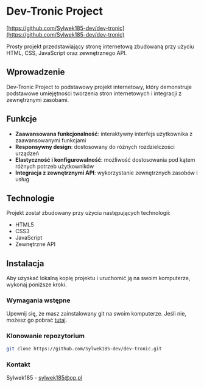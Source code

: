 # Dev-Tronic Project

[https://github.com/Sylwek185-dev/dev-tronic](https://github.com/Sylwek185-dev/dev-tronic)

Prosty projekt przedstawiający stronę internetową zbudowaną przy użyciu HTML, CSS, JavaScript oraz zewnętrznego API.

## Wprowadzenie

Dev-Tronic Project to podstawowy projekt internetowy, który demonstruje podstawowe umiejętności tworzenia stron internetowych i integracji z zewnętrznymi zasobami.

## Funkcje

- **Zaawansowana funkcjonalność**: interaktywny interfejs użytkownika z zaawansowanymi funkcjami
- **Responsywny design**: dostosowany do różnych rozdzielczości urządzeń
- **Elastyczność i konfigurowalność**: możliwość dostosowania pod kątem różnych potrzeb użytkowników
- **Integracja z zewnętrznymi API**: wykorzystanie zewnętrznych zasobów i usług

## Technologie

Projekt został zbudowany przy użyciu następujących technologii:

- HTML5
- CSS3
- JavaScript
- Zewnętrzne API

## Instalacja

Aby uzyskać lokalną kopię projektu i uruchomić ją na swoim komputerze, wykonaj poniższe kroki.

### Wymagania wstępne

Upewnij się, że masz zainstalowany git na swoim komputerze. Jeśli nie, możesz go pobrać [tutaj](https://git-scm.com/).

### Klonowanie repozytorium

```bash
git clone https://github.com/Sylwek185-dev/dev-tronic.git
```

### Kontakt
Sylwek185 - sylwek185@op.pl
